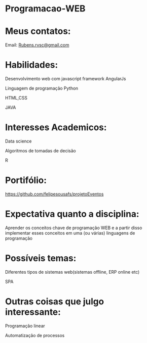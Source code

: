 # Programacao-WEB

# Meus contatos:

Email: Rubens.rvsc@gmail.com

# Habilidades:

Desenvolvimento web com javascript framework AngularJs

Linguagem de programação Python

HTML,CSS 

JAVA

# Interesses Academicos:

Data science

Algoritmos de tomadas de decisão

R

# Portifólio:

https://github.com/felipesousafs/projetoEventos

# Expectativa quanto a disciplina:

Aprender os conceitos chave de programação WEB e a partir disso implementar esses conceitos em uma (ou várias) linguagens de programação

# Possíveis temas:

Diferentes tipos de sistemas web(sistemas offline, ERP online etc)

SPA

# Outras coisas que julgo interessante:

Programação linear

Automatização de processos


